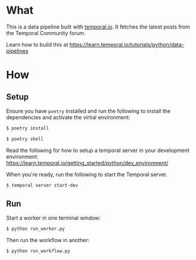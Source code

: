 # What
This is a data pipeline built with [temporal.io](https://temporal.io/). It fetches the latest posts from the Temporal Community forum.

Learn how to build this at https://learn.temporal.io/tutorials/python/data-pipelines

# How

## Setup
Ensure you have `poetry` installed and run the following to install the dependencies and activate the virtial environment:

```bash
$ poetry install

$ poetry shell
```

Read the following for how to setup a temporal server in your development environment:
https://learn.temporal.io/getting_started/python/dev_environment/

When you're ready, run the following to start the Temporal server.

```bash
$ temporal server start-dev
```

## Run
Start a worker in one terminal window:
```bash
$ python run_worker.py
```

Then run the workflow in another:
```bash
$ python run_workflow.py
```


